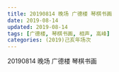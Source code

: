 ```yaml
---
title: 20190814 晚场 广德楼 琴棋书画
date: 2019-08-14
updated: 2019-08-14
tags: [广德楼, 琴棋书画, 相声, 高峰]
categories: (2019)己亥年场次
---
```

20190814 晚场 广德楼 琴棋书画